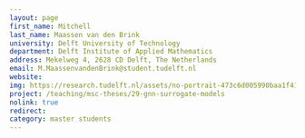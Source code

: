 ```yaml
---
layout: page
first_name: Mitchell
last_name: Maassen van den Brink
university: Delft University of Technology
department: Delft Institute of Applied Mathematics
address: Mekelweg 4, 2628 CD Delft, The Netherlands
email: M.MaassenvandenBrink@student.tudelft.nl
website:
img: https://research.tudelft.nl/assets/no-portrait-473c6d005990baa1f418d9c668dcd4ec.png
project: /teaching/msc-theses/29-gnn-surrogate-models
nolink: true
redirect:
category: master students
---
```

